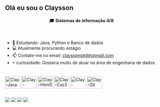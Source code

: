 ## Olá eu sou o Claysson

<h4 align="center"> 🎓 Sistemas de informação 4/8 </h4><br>

- 🌱 Estudando: Java, Python e Banco de dados
- 💻 Atualmente procurando estágio 
- 📫 Contate-me no email: clayssongit@hotmail.com
- ⚡ curiosidade: Gostaria muito de atuar na área de engenharia de dados

<div style="display: inline_block"><br>
  <img align="center" alt="Clay-Java" height="40" width="50" src="https://cdn.jsdelivr.net/gh/devicons/devicon@latest/icons/java/java-original.svg">
  <img align="center" alt="Clay-Python" height="40" width="50" src="https://cdn.jsdelivr.net/gh/devicons/devicon@latest/icons/python/python-original.svg">
  <img align="center" alt="Clay-Html5" height="40" width="50" src="https://cdn.jsdelivr.net/gh/devicons/devicon@latest/icons/html5/html5-original.svg">
  <img align="center" alt="Clay-Css3" height="40" width="50" src="https://cdn.jsdelivr.net/gh/devicons/devicon@latest/icons/css3/css3-original.svg">          
  <img align="center" alt="Clay-Mysql" height="40" width="50" src="https://cdn.jsdelivr.net/gh/devicons/devicon@latest/icons/mysql/mysql-original.svg">
  <img align="center" alt="Clay-Git" height="40" width="50" src="https://cdn.jsdelivr.net/gh/devicons/devicon@latest/icons/git/git-plain.svg">

</div>
      
  ##
 
<div> 
  <a href="https://instagram.com/claysson_e" target="_blank"><img src="https://img.shields.io/badge/-Instagram-%23E4405F?style=for-the-badge&logo=instagram&logoColor=white" target="_blank"></a>
 <a href="https://discord.com/invite/fjdCXwTS" target="_blank"><img src="https://img.shields.io/badge/Discord-7289DA?style=for-the-badge&logo=discord&logoColor=white" target="_blank"></a> 
  <a href = "mailto:clayssonwq@gmail.com"><img src="https://img.shields.io/badge/-Gmail-%23333?style=for-the-badge&logo=gmail&logoColor=white" target="_blank"></a>
  <a href="https://www.linkedin.com/in/claysson-eugenio" target="_blank"><img src="https://img.shields.io/badge/-LinkedIn-%230077B5?style=for-the-badge&logo=linkedin&logoColor=white" target="_blank"></a> 
  
</div>
